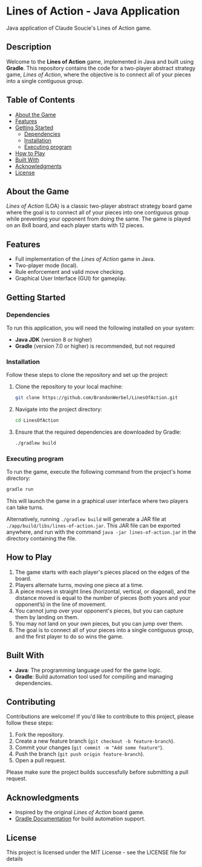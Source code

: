 # Lines of Action - Java Application

Java application of Claude Soucie's Lines of Action game.

## Description

Welcome to the **Lines of Action** game, implemented in Java and built using **Gradle**. This repository contains the code for a two-player abstract strategy game, *Lines of Action*, where the objective is to connect all of your pieces into a single contiguous group.

## Table of Contents

- [About the Game](#about-the-game)
- [Features](#features)
- [Getting Started](#getting-started)
  - [Dependencies](#dependencies)
  - [Installation](#installation)
  - [Executing program](#executing-program)
- [How to Play](#how-to-play)
- [Built With](#built-with)
- [Acknowledgments](#acknowledgments)
- [License](#license)

## About the Game

*Lines of Action* (LOA) is a classic two-player abstract strategy board game where the goal is to connect all of your pieces into one contiguous group while preventing your opponent from doing the same. The game is played on an 8x8 board, and each player starts with 12 pieces.


## Features

- Full implementation of the *Lines of Action* game in Java.
- Two-player mode (local).
- Rule enforcement and valid move checking.
- Graphical User Interface (GUI) for gameplay.

## Getting Started

### Dependencies

To run this application, you will need the following installed on your system:

- **Java JDK** (version 8 or higher)
- **Gradle** (version 7.0 or higher) is recommended, but not required

### Installation

Follow these steps to clone the repository and set up the project:

1. Clone the repository to your local machine:
   ```bash
   git clone https://github.com/BrandonWerbel/LinesOfAction.git
   ```

2. Navigate into the project directory:
   ```bash
   cd LinesOfAction
   ```

3. Ensure that the required dependencies are downloaded by Gradle:
   ```bash
   ./gradlew build
   ```

### Executing program
To run the game, execute the following command from the project's home directory:

```bash
gradle run
```

This will launch the game in a graphical user interface where two players can take turns.

Alternatively, running `./gradlew build` will generate a JAR file at `./app/build/libs/lines-of-action.jar`. This JAR file can be exported anywhere, and run with the command `java -jar lines-of-action.jar` in the directory containing the file.

## How to Play

1. The game starts with each player's pieces placed on the edges of the board.
2. Players alternate turns, moving one piece at a time.
3. A piece moves in straight lines (horizontal, vertical, or diagonal), and the distance moved is equal to the number of pieces (both yours and your opponent’s) in the line of movement.
4. You cannot jump over your opponent's pieces, but you can capture them by landing on them.
5. You may not land on your own pieces, but you can jump over them.
6. The goal is to connect all of your pieces into a single contiguous group, and the first player to do so wins the game.

## Built With

- **Java**: The programming language used for the game logic.
- **Gradle**: Build automation tool used for compiling and managing dependencies.

## Contributing

Contributions are welcome! If you'd like to contribute to this project, please follow these steps:

1. Fork the repository.
2. Create a new feature branch (`git checkout -b feature-branch`).
3. Commit your changes (`git commit -m "Add some feature"`).
4. Push the branch (`git push origin feature-branch`).
5. Open a pull request.

Please make sure the project builds successfully before submitting a pull request.

## Acknowledgments

- Inspired by the original *Lines of Action* board game.
- [Gradle Documentation](https://gradle.org/docs/) for build automation support.

## License

This project is licensed under the MIT License - see the LICENSE file for details
